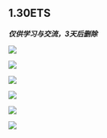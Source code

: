 ## 1.30ETS

<strong><i>仅供学习与交流，3天后删除</i></strong>

![](https://pic.imgdb.cn/item/65b71696871b83018aa7c20a.jpg)

![](https://pic.imgdb.cn/item/65b716af871b83018aa815bf.jpg)

![](https://pic.imgdb.cn/item/65b716af871b83018aa813f7.jpg)

![](https://pic.imgdb.cn/item/65b716af871b83018aa81369.jpg)

![](https://pic.imgdb.cn/item/65b716af871b83018aa812fa.jpg)

![](https://pic.imgdb.cn/item/65b716ae871b83018aa8123b.jpg)
